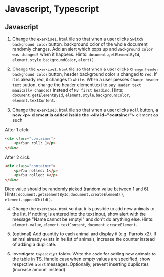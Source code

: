 # Javascript, Typescript


## Javascript

1. Change the `exercise1.html` file so that when a user clicks `Switch background color` button, 
background color of the whole document randomly changes.
Add an alert which pops up and `Background color was changed!` when it happens.
Hints: `document.getElementById`, `element.style.backgroundColor`, `alert()`.

2.  Change the `exercise2.html` file so that when a user clicks `Change header background color` button,
header background color is changed to `red`. If it is already red, it changes to `white`.
When a user presses `Change header text` button, change the header element text to say `Header text magically changed!`
instead of `My first heading`.
Hints: `document.getElementById`, `element.style.backgroundColor`, `element.textContent`.

3. Change the `exercise3.html` file so that when a user clicks `Roll` button,
**a new \<p\> element is added inside the \<div id="container"\>** element as such:

After 1 click:
```html
<div class="container">
    <p>Your roll: 1</p>
</div>
```
After 2 click:
```html
<div class="container">
    <p>You rolled: 1</p>
    <p>You rolled: 4</p>
</div>
```
Dice value should be randomly picked (random value between 1 and 6).
Hints: `document.getElementById`, `document.createElement()`, `element.appendChild()`.


4. Change the `exercise4.html` so that it is possible to add new animals to the list.
If nothing is entered into the text input, show alert with the message "Name cannot be empty!" and don't do anything else.
Hints: `element.value`, `element.textContent`, `document.createElement`.

5. (optional) Add quantity to each animal and display it (e.g. Parrots x2). If animal already exists in he list of animals,
increase the counter instead of adding a duplicate.

6. Investigate `typescript` folder. Write the code for adding new animals to the table in TS.
Handle case when empty values are specified, show respective `alert` messages. 
Optionally, prevent inserting duplicates (increase amount instead).